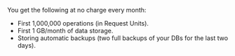 You get the following at no charge every month:
* First 1,000,000 operations (in Request Units).
* First 1 GB/month of data storage.
* Storing automatic backups (two full backups of your DBs for the last two days).